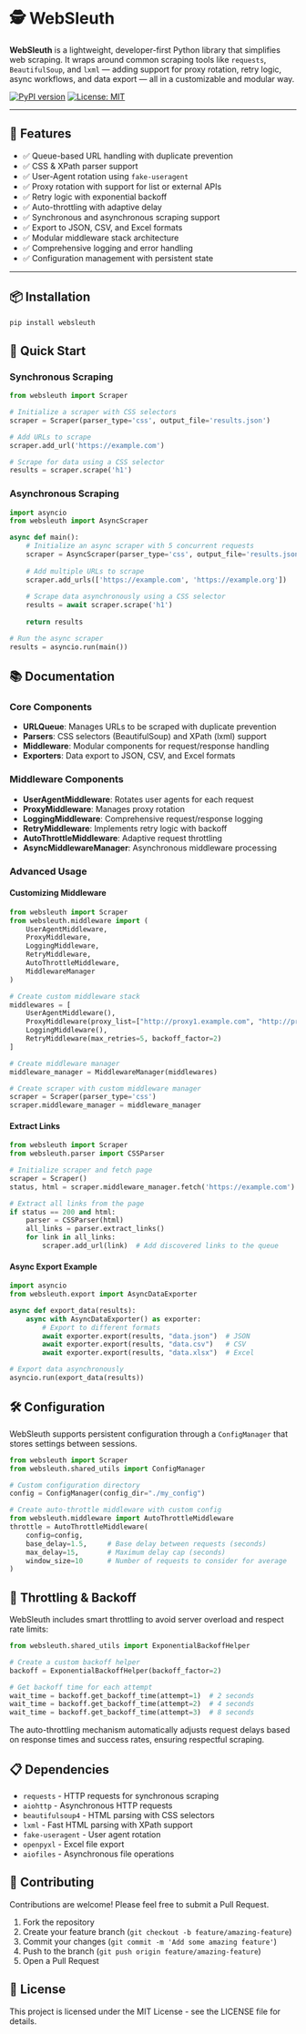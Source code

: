 # 🕵️ WebSleuth

**WebSleuth** is a lightweight, developer-first Python library that simplifies web scraping. It wraps around common scraping tools like `requests`, `BeautifulSoup`, and `lxml` — adding support for proxy rotation, retry logic, async workflows, and data export — all in a customizable and modular way.

[![PyPI version](https://badge.fury.io/py/websleuth.svg)](https://pypi.org/project/websleuth/)
[![License: MIT](https://img.shields.io/badge/License-MIT-yellow.svg)](LICENSE)

---

## 🚀 Features

- ✅ Queue-based URL handling with duplicate prevention
- ✅ CSS & XPath parser support
- ✅ User-Agent rotation using `fake-useragent`
- ✅ Proxy rotation with support for list or external APIs
- ✅ Retry logic with exponential backoff
- ✅ Auto-throttling with adaptive delay
- ✅ Synchronous and asynchronous scraping support
- ✅ Export to JSON, CSV, and Excel formats
- ✅ Modular middleware stack architecture
- ✅ Comprehensive logging and error handling
- ✅ Configuration management with persistent state

---

## 📦 Installation

```bash
pip install websleuth
```

## 🧰 Quick Start

### Synchronous Scraping

```python
from websleuth import Scraper

# Initialize a scraper with CSS selectors
scraper = Scraper(parser_type='css', output_file='results.json')

# Add URLs to scrape
scraper.add_url('https://example.com')

# Scrape for data using a CSS selector
results = scraper.scrape('h1')
```

### Asynchronous Scraping

```python
import asyncio
from websleuth import AsyncScraper

async def main():
    # Initialize an async scraper with 5 concurrent requests
    scraper = AsyncScraper(parser_type='css', output_file='results.json', concurrency=5)
    
    # Add multiple URLs to scrape
    scraper.add_urls(['https://example.com', 'https://example.org'])
    
    # Scrape data asynchronously using a CSS selector
    results = await scraper.scrape('h1')
    
    return results

# Run the async scraper
results = asyncio.run(main())
```

## 📚 Documentation

### Core Components

- **URLQueue**: Manages URLs to be scraped with duplicate prevention
- **Parsers**: CSS selectors (BeautifulSoup) and XPath (lxml) support
- **Middleware**: Modular components for request/response handling
- **Exporters**: Data export to JSON, CSV, and Excel formats

### Middleware Components

- **UserAgentMiddleware**: Rotates user agents for each request
- **ProxyMiddleware**: Manages proxy rotation
- **LoggingMiddleware**: Comprehensive request/response logging
- **RetryMiddleware**: Implements retry logic with backoff
- **AutoThrottleMiddleware**: Adaptive request throttling
- **AsyncMiddlewareManager**: Asynchronous middleware processing

### Advanced Usage

#### Customizing Middleware

```python
from websleuth import Scraper
from websleuth.middleware import (
    UserAgentMiddleware,
    ProxyMiddleware,
    LoggingMiddleware,
    RetryMiddleware,
    AutoThrottleMiddleware,
    MiddlewareManager
)

# Create custom middleware stack
middlewares = [
    UserAgentMiddleware(),
    ProxyMiddleware(proxy_list=["http://proxy1.example.com", "http://proxy2.example.com"]),
    LoggingMiddleware(),
    RetryMiddleware(max_retries=5, backoff_factor=2)
]

# Create middleware manager
middleware_manager = MiddlewareManager(middlewares)

# Create scraper with custom middleware manager
scraper = Scraper(parser_type='css')
scraper.middleware_manager = middleware_manager
```

#### Extract Links

```python
from websleuth import Scraper
from websleuth.parser import CSSParser

# Initialize scraper and fetch page
scraper = Scraper()
status, html = scraper.middleware_manager.fetch('https://example.com')

# Extract all links from the page
if status == 200 and html:
    parser = CSSParser(html)
    all_links = parser.extract_links()
    for link in all_links:
        scraper.add_url(link)  # Add discovered links to the queue
```

#### Async Export Example

```python
import asyncio
from websleuth.export import AsyncDataExporter

async def export_data(results):
    async with AsyncDataExporter() as exporter:
        # Export to different formats
        await exporter.export(results, "data.json")  # JSON
        await exporter.export(results, "data.csv")   # CSV
        await exporter.export(results, "data.xlsx")  # Excel

# Export data asynchronously
asyncio.run(export_data(results))
```

## 🛠️ Configuration

WebSleuth supports persistent configuration through a `ConfigManager` that stores settings between sessions.

```python
from websleuth import Scraper
from websleuth.shared_utils import ConfigManager

# Custom configuration directory
config = ConfigManager(config_dir="./my_config")

# Create auto-throttle middleware with custom config
from websleuth.middleware import AutoThrottleMiddleware
throttle = AutoThrottleMiddleware(
    config=config,
    base_delay=1.5,     # Base delay between requests (seconds)
    max_delay=15,       # Maximum delay cap (seconds)
    window_size=10      # Number of requests to consider for average
)
```

## 🔧 Throttling & Backoff

WebSleuth includes smart throttling to avoid server overload and respect rate limits:

```python
from websleuth.shared_utils import ExponentialBackoffHelper

# Create a custom backoff helper
backoff = ExponentialBackoffHelper(backoff_factor=2)

# Get backoff time for each attempt
wait_time = backoff.get_backoff_time(attempt=1)  # 2 seconds
wait_time = backoff.get_backoff_time(attempt=2)  # 4 seconds
wait_time = backoff.get_backoff_time(attempt=3)  # 8 seconds
```

The auto-throttling mechanism automatically adjusts request delays based on response times and success rates, ensuring respectful scraping.

## 📋 Dependencies

- `requests` - HTTP requests for synchronous scraping
- `aiohttp` - Asynchronous HTTP requests
- `beautifulsoup4` - HTML parsing with CSS selectors
- `lxml` - Fast HTML parsing with XPath support
- `fake-useragent` - User agent rotation
- `openpyxl` - Excel file export
- `aiofiles` - Asynchronous file operations

## 🤝 Contributing

Contributions are welcome! Please feel free to submit a Pull Request.

1. Fork the repository
2. Create your feature branch (`git checkout -b feature/amazing-feature`)
3. Commit your changes (`git commit -m 'Add some amazing feature'`)
4. Push to the branch (`git push origin feature/amazing-feature`)
5. Open a Pull Request

## 📄 License

This project is licensed under the MIT License - see the LICENSE file for details.